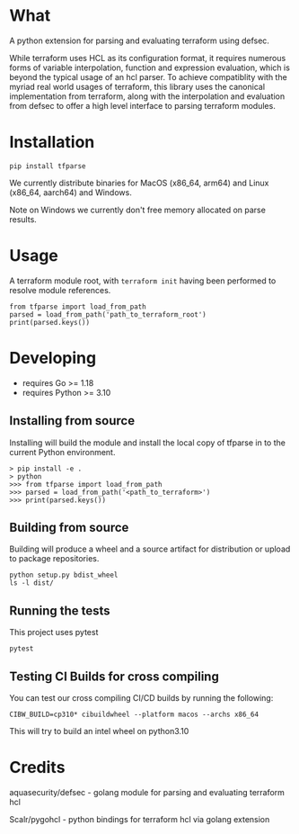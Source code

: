 
# What

A python extension for parsing and evaluating terraform using defsec.

While terraform uses HCL as its configuration format, it requires numerous
forms of variable interpolation, function and expression evaluation, which
is beyond the typical usage of an hcl parser. To achieve compatiblity
with the myriad real world usages of terraform, this library uses the
canonical implementation from terraform, along with the interpolation and evaluation
from defsec to offer a high level interface to parsing terraform modules.

# Installation

```
pip install tfparse
```

We currently distribute binaries for MacOS (x86_64, arm64) and Linux (x86_64, aarch64) and Windows.

Note on Windows we currently don't free memory allocated on parse results.

# Usage

A terraform module root, with `terraform init` having been performed to resolve module references.

```
from tfparse import load_from_path
parsed = load_from_path('path_to_terraform_root')
print(parsed.keys())
```

# Developing

- requires Go >= 1.18
- requires Python >= 3.10

## Installing from source

Installing will build the module and install the local copy of tfparse in to the current Python environment.

```shell
> pip install -e .
> python
>>> from tfparse import load_from_path
>>> parsed = load_from_path('<path_to_terraform>')
>>> print(parsed.keys())
```

## Building from source

Building will produce a wheel and a source artifact for distribution or upload to package repositories.

```shell
python setup.py bdist_wheel
ls -l dist/
```

## Running the tests

This project uses pytest

```shell
pytest
```

## Testing CI Builds for cross compiling
You can test our cross compiling CI/CD builds by running the following:

```
CIBW_BUILD=cp310* cibuildwheel --platform macos --archs x86_64
```
This will try to build an intel wheel on python3.10


# Credits

aquasecurity/defsec - golang module for parsing and evaluating terraform hcl

Scalr/pygohcl - python bindings for terraform hcl via golang extension
